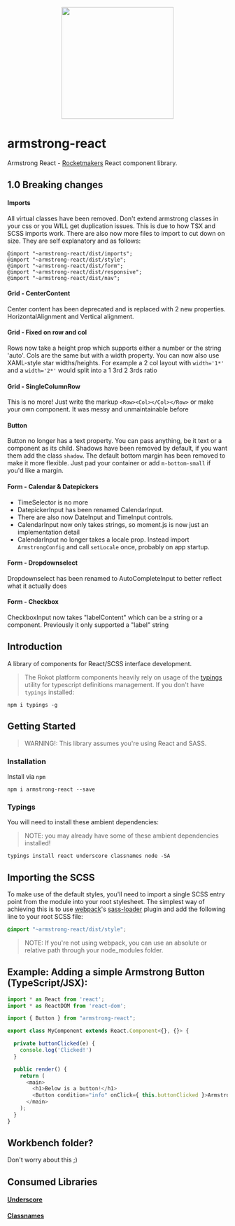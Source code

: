 <p align="center">
<img src="http://armstrongcss.org/assets/logolarge.svg" width="256" height="256" />
</p>

# armstrong-react

Armstrong React - [Rocketmakers](http://www.rocketmakers.com/) React component library.

## 1.0 Breaking changes

#### Imports

All virtual classes have been removed. Don't extend armstrong classes in your css or you WILL get duplication issues. This is due to how TSX and SCSS imports work.
There are also now more files to import to cut down on size. They are self explanatory and as follows:
```
@import "~armstrong-react/dist/imports";
@import "~armstrong-react/dist/style";
@import "~armstrong-react/dist/form";
@import "~armstrong-react/dist/responsive";
@import "~armstrong-react/dist/nav";
```

#### Grid - CenterContent

Center content has been deprecated and is replaced with 2 new properties. HorizontalAlignment and Vertical alignment.

#### Grid - Fixed on row and col

Rows now take a height prop which supports either a number or the string 'auto'. Cols are the same but with a width property.
You can now also use XAML-style star widths/heights. For example a 2 col layout with `width='1*'` and a `width='2*'` would split into a 1 3rd 2 3rds ratio

#### Grid - SingleColumnRow

This is no more! Just write the markup `<Row><Col></Col></Row>` or make your own component. It was messy and unmaintainable before

#### Button

Button no longer has a text property. You can pass anything, be it text or a component as its child. Shadows have been removed by default, if you want them add the class `shadow`.
The default bottom margin has been removed to make it more flexible. Just pad your container or add `m-bottom-small` if you'd like a margin.

#### Form - Calendar & Datepickers

 - TimeSelector is no more
 - DatepickerInput has been renamed CalendarInput.
 - There are also now DateInput and TimeInput controls.
 - CalendarInput now only takes strings, so moment.js is now just an implementation detail
 - CalendarInput no longer takes a locale prop. Instead import `ArmstrongConfig` and call `setLocale` once, probably on app startup.

#### Form - Dropdownselect

Dropdownselect has been renamed to AutoCompleteInput to better reflect what it actually does

#### Form - Checkbox

CheckboxInput now takes "labelContent" which can be a string or a component. Previously it only supported a "label" string

## Introduction

A library of components for React/SCSS interface development.

>The Rokot platform components heavily rely on usage of the [typings](https://github.com/typings/typings) utility for typescript definitions management.
If you don't have `typings` installed:
```
npm i typings -g
```

## Getting Started

>WARNING!: This library assumes you're using React and SASS.

### Installation
Install via `npm`
```
npm i armstrong-react --save
```

### Typings

You will need to install these ambient dependencies:
>NOTE: you may already have some of these ambient dependencies installed!

```
typings install react underscore classnames node -SA
```

## Importing the SCSS

To make use of the default styles, you'll need to import a single SCSS entry point from the module into your root stylesheet. The simplest way of achieving this is to use [webpack](https://webpack.github.io)'s [sass-loader](https://github.com/jtangelder/sass-loader) plugin and add the following line to your root SCSS file:
```scss
@import "~armstrong-react/dist/style";
```
>NOTE: If you're not using webpack, you can use an absolute or relative path through your node_modules folder.

## Example: Adding a simple Armstrong Button (TypeScript/JSX):

```javascript
import * as React from 'react';
import * as ReactDOM from 'react-dom';

import { Button } from "armstrong-react";

export class MyComponent extends React.Component<{}, {}> {

  private buttonClicked(e) {
    console.log('Clicked!')
  }

  public render() {
    return (
      <main>
        <h1>Below is a button!</h1>
        <Button condition="info" onClick={ this.buttonClicked }>Armstrong lives!</Button>
      </main>
    );
  }
}
```

## Workbench folder?
Don't worry about this ;)

## Consumed Libraries

#### [Underscore](http://underscorejs.org)
#### [Classnames](https://github.com/JedWatson/classnames)

